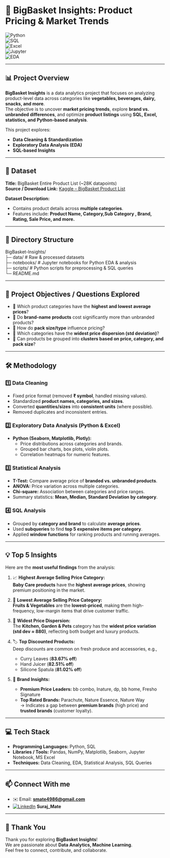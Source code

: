# 🛒 BigBasket Insights: Product Pricing & Market Trends

![Python](https://img.shields.io/badge/Python-3776AB?style=for-the-badge&logo=python&logoColor=white)  
![SQL](https://img.shields.io/badge/SQL-4479A1?style=for-the-badge&logo=MySQL&logoColor=white)  
![Excel](https://img.shields.io/badge/Excel-217346?style=for-the-badge&logo=microsoft-excel&logoColor=white)  
![Jupyter](https://img.shields.io/badge/Jupyter-F37626?style=for-the-badge&logo=jupyter&logoColor=white)  
![EDA](https://img.shields.io/badge/EDA-FF6F00?style=for-the-badge&logo=apacheairflow&logoColor=white)  

---

## 📊 Project Overview
**BigBasket Insights** is a data analytics project that focuses on analyzing product-level data across categories like **vegetables, beverages, dairy, snacks, and more**.  
The objective is to uncover **market pricing trends**, explore **brand vs. unbranded differences**, and optimize **product listings** using **SQL, Excel, statistics, and Python-based analysis**.

This project explores:  
- **Data Cleaning & Standardization**  
- **Exploratory Data Analysis (EDA)**    
- **SQL-based Insights**  


---

## 📁 Dataset
**Title:** BigBasket Entire Product List (~28K datapoints)  
**Source / Download Link:** [Kaggle – BigBasket Product List](https://www.kaggle.com/datasets/surajjha101/bigbasket-entire-product-list-28k-datapoints)  

**Dataset Description:**  
- Contains product details across **multiple categories**.  
- Features include: **Product Name, Category,Sub Category ,  Brand, Rating, Sale Price, and more.**  
---

## 📂 Directory Structure
BigBasket-Insights/  
├─ data/             # Raw & processed datasets  
├─ notebooks/        # Jupyter notebooks for Python EDA & analysis  
├─ scripts/          # Python scripts for preprocessing & SQL queries  
└─ README.md  

---

## 🎯 Project Objectives / Questions Explored
- 🔹 Which product categories have the **highest and lowest average prices**?  
- 🔹 Do **brand-name products** cost significantly more than unbranded products?  
- 🔹 How do **pack size/type** influence pricing?  
- 🔹 Which categories have the **widest price dispersion (std deviation)**?  
- 🔹 Can products be grouped into **clusters based on price, category, and pack size**?  

---

## 🛠️ Methodology

### 1️⃣ Data Cleaning
- Fixed price format (removed **₹ symbol**, handled missing values).  
- Standardized **product names, categories, and sizes**.  
- Converted **quantities/sizes** into **consistent units** (where possible).  
- Removed duplicates and inconsistent entries.  

### 2️⃣ Exploratory Data Analysis (Python & Excel)
- **Python (Seaborn, Matplotlib, Plotly):**  
  - Price distributions across categories and brands.  
  - Grouped bar charts, box plots, violin plots.  
  - Correlation heatmaps for numeric features.
    
### 3️⃣ Statistical Analysis
- **T-Test:** Compare average price of **branded vs. unbranded products**.  
- **ANOVA:** Price variation across multiple categories.  
- **Chi-square:** Association between categories and price ranges.  
- Summary statistics: **Mean, Median, Standard Deviation by category**.  

### 4️⃣ SQL Analysis
- Grouped by **category and brand** to calculate **average prices**.  
- Used **subqueries** to find **top 5 expensive items per category**.  
- Applied **window functions** for ranking products and running averages.  

---

## 💡 Top 5 Insights
Here are the **most useful findings** from the analysis:  

1. 📈 **Highest Average Selling Price Category:**  
   **Baby Care products** have the **highest average prices**, showing premium positioning in the market.  

2. 🥦 **Lowest Average Selling Price Category:**  
   **Fruits & Vegetables** are the **lowest-priced**, making them high-frequency, low-margin items that drive customer traffic.  

3. 🏡 **Widest Price Dispersion:**  
   The **Kitchen, Garden & Pets** category has the **widest price variation (std dev ≈ 880)**, reflecting both budget and luxury products.  

4. 🏷️ **Top Discounted Products:**  
   Deep discounts are common on fresh produce and accessories, e.g.,  
   - Curry Leaves (**83.67% off**)  
   - Hand Juicer (**82.51% off**)  
   - Silicone Spatula (**81.02% off**)  

5. 🌟 **Brand Insights:**  
   - **Premium Price Leaders:** bb combo, Inature, dp, bb home, Fresho Signature  
   - **Top Rated Brands:** Parachute, Nature Essence, Nature Way  
   → Indicates a gap between **premium brands** (high price) and **trusted brands** (customer loyalty).  

---


## 💻 Tech Stack
- **Programming Languages:** Python, SQL
- **Libraries / Tools:** Pandas, NumPy, Matplotlib, Seaborn, Jupyter Notebook, MS Excel  
- **Techniques:** Data Cleaning, EDA, Statistical Analysis, SQL Queries

---

## 📫 Connect With me
- ✉️ Email: **smate4986@gmail.com**  
- [![LinkedIn](https://img.shields.io/badge/LinkedIn-0077B5?style=for-the-badge&logo=linkedin&logoColor=white)](https://www.linkedin.com/in/suraj-mate12/) **Suraj_Mate**

---

## 🙏 Thank You
Thank you for exploring **BigBasket Insights**!  
We are passionate about **Data Analytics, Machine Learning**.  
Feel free to connect, contribute, and collaborate.  
